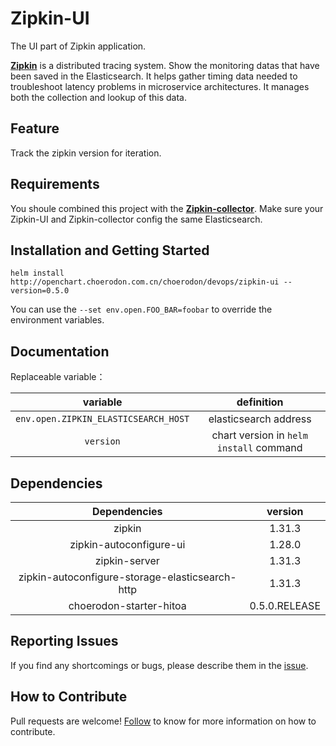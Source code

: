 # Zipkin-UI

The UI part of Zipkin application.

[**Zipkin**](http://zipkin.io) is a distributed tracing system. Show the monitoring datas that have been saved in the Elasticsearch. It helps gather timing data needed to troubleshoot latency problems in microservice architectures. It manages both the collection and lookup of this data. 
## Feature

Track the zipkin version for iteration.
## Requirements

You shoule combined this project with the [**Zipkin-collector**](https://github.com/choerodon/zipkin-collector). 
Make sure your Zipkin-UI and Zipkin-collector config the same Elasticsearch.
## Installation and Getting Started

`helm install http://openchart.choerodon.com.cn/choerodon/devops/zipkin-ui --version=0.5.0`

You can use the `--set env.open.FOO_BAR=foobar` to override the environment variables.

## Documentation

Replaceable variable：

|           variable        |  definition  |
| :-----------------------: | :----: |
| `env.open.ZIPKIN_ELASTICSEARCH_HOST` | elasticsearch address |
| `version` | chart version in `helm install` command |

## Dependencies

|          Dependencies   |  version  |
| :---------------------: | :----: |
|         zipkin          | 1.31.3 |
| zipkin-autoconfigure-ui | 1.28.0 |
| zipkin-server | 1.31.3 |
| zipkin-autoconfigure-storage-elasticsearch-http | 1.31.3 |
| choerodon-starter-hitoa | 0.5.0.RELEASE |

## Reporting Issues
If you find any shortcomings or bugs, please describe them in the [issue](https://github.com/choerodon/choerodon/issues/new?template=issue_template.md).
    
## How to Contribute
Pull requests are welcome! [Follow](https://github.com/choerodon/choerodon/blob/master/CONTRIBUTING.md) to know for more information on how to contribute.
